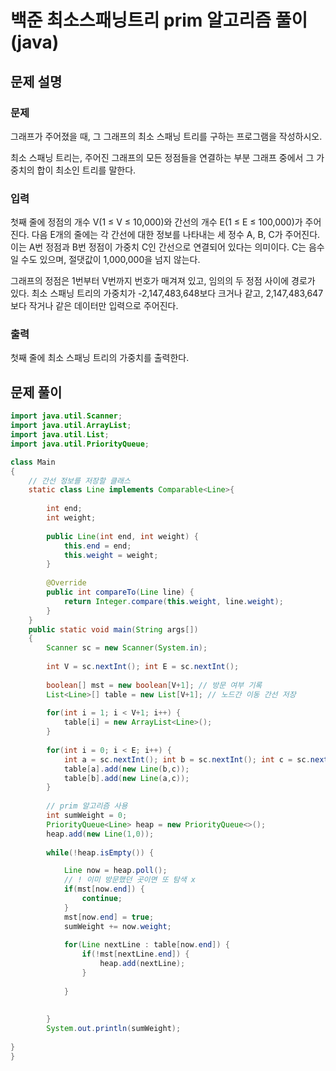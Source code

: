 # 백준 최소스패닝트리 prim 알고리즘 풀이 (java)



## 문제 설명

### 문제

그래프가 주어졌을 때, 그 그래프의 최소 스패닝 트리를 구하는 프로그램을 작성하시오.

최소 스패닝 트리는, 주어진 그래프의 모든 정점들을 연결하는 부분 그래프 중에서 그 가중치의 합이 최소인 트리를 말한다.

### 입력

첫째 줄에 정점의 개수 V(1 ≤ V ≤ 10,000)와 간선의 개수 E(1 ≤ E ≤ 100,000)가 주어진다. 다음 E개의 줄에는 각 간선에 대한 정보를 나타내는 세 정수 A, B, C가 주어진다. 이는 A번 정점과 B번 정점이 가중치 C인 간선으로 연결되어 있다는 의미이다. C는 음수일 수도 있으며, 절댓값이 1,000,000을 넘지 않는다.

그래프의 정점은 1번부터 V번까지 번호가 매겨져 있고, 임의의 두 정점 사이에 경로가 있다. 최소 스패닝 트리의 가중치가 -2,147,483,648보다 크거나 같고, 2,147,483,647보다 작거나 같은 데이터만 입력으로 주어진다.

### 출력

첫째 줄에 최소 스패닝 트리의 가중치를 출력한다.



## 문제 풀이

```java
import java.util.Scanner;
import java.util.ArrayList;
import java.util.List;
import java.util.PriorityQueue;

class Main
{
    // 간선 정보를 저장할 클래스
	static class Line implements Comparable<Line>{
		
		int end;
		int weight;
		
		public Line(int end, int weight) {
			this.end = end;
			this.weight = weight;
		}
		
		@Override
		public int compareTo(Line line) {
			return Integer.compare(this.weight, line.weight);
		}
	}
	public static void main(String args[])
	{
		Scanner sc = new Scanner(System.in);
			
		int V = sc.nextInt(); int E = sc.nextInt();
		
		boolean[] mst = new boolean[V+1]; // 방문 여부 기록
		List<Line>[] table = new List[V+1];	// 노드간 이동 간선 저장
		
		for(int i = 1; i < V+1; i++) {
			table[i] = new ArrayList<Line>();
		}
		
		for(int i = 0; i < E; i++) {
			int a = sc.nextInt(); int b = sc.nextInt(); int c = sc.nextInt();
			table[a].add(new Line(b,c));
			table[b].add(new Line(a,c));
		}
		
        // prim 알고리즘 사용
		int sumWeight = 0;
		PriorityQueue<Line> heap = new PriorityQueue<>();
		heap.add(new Line(1,0));
		
		while(!heap.isEmpty()) {

			Line now = heap.poll();
            // ! 이미 방문했던 곳이면 또 탐색 x
			if(mst[now.end]) {
				continue;
			}
			mst[now.end] = true;
			sumWeight += now.weight;
			
			for(Line nextLine : table[now.end]) {
				if(!mst[nextLine.end]) {
					heap.add(nextLine);
				}
				
			}
			
			
		}
		System.out.println(sumWeight);
		
}
}
```

